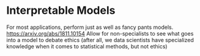 # Interpretable Models

For most applications, perform just as well as fancy pants models. https://arxiv.org/abs/1811.10154
Allow for non-specialists to see what goes into a model to debate ethics (after all, we data scientists have specialized knowledge when it comes to statistical methods, but not ethics)
